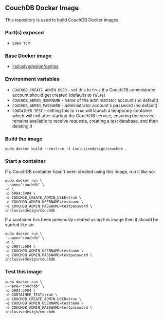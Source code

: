 ## CouchDB Docker Image

This repository is used to build CouchDB Docker images.

### Port(s) exposed

* ``5984 TCP``

### Base Docker image

* [inclusivedesign/centos](https://registry.hub.docker.com/u/inclusivedesign/centos/)

### Environment variables

* ``COUCHDB_CREATE_ADMIN_USER`` - set this to ``true`` if a CouchDB administrator account should get created (defaults to ``false``)
* ``COUCHDB_ADMIN_USERNAME`` - name of the administrator account (no default)
* ``COUCHDB_ADMIN_PASSWORD`` - administrator account's password (no default)
* ``CONTAINER_TEST`` - setting this to ``true`` will launch a temporary container which will exit after starting the CouchDB service, ensuring the service remains available to receive requests, creating a test database, and then deleting it

### Build the image

```
sudo docker build --rm=true -t inclusivedesign/couchdb .
```

### Start a container

If a CouchDB container hasn't been created using this image, run it like so:

```
sudo docker run \
--name="couchdb" \
-d \
-p 5984:5984 \
-e COUCHDB_CREATE_ADMIN_USER=true \
-e COUCHDB_ADMIN_USERNAME=testname \
-e COUCHDB_ADMIN_PASSWORD=testpassword \
inclusivedesign/couchdb
```

If a container has been previously created using this image then it should be started like so:

```
sudo docker run \
--name="couchdb" \
-d \
-p 5984:5984 \
-e COUCHDB_ADMIN_USERNAME=testname \
-e COUCHDB_ADMIN_PASSWORD=testpassword \
inclusivedesign/couchdb
```

### Test this image

```
sudo docker run \
--name="couchdb" \
-p 5984:5984 \
-e CONTAINER_TEST=true \
-e COUCHDB_CREATE_ADMIN_USER=true \
-e COUCHDB_ADMIN_USERNAME=testname \
-e COUCHDB_ADMIN_PASSWORD=testpassword \
inclusivedesign/couchdb
```

